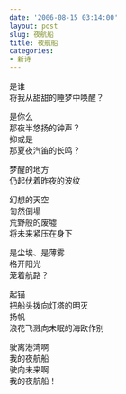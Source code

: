 ```yaml
---
date: '2006-08-15 03:14:00'
layout: post
slug: 夜航船
title: 夜航船
categories:
- 新诗
---
```

是谁  
将我从甜甜的睡梦中唤醒？

是你么  
那夜半悠扬的钟声？  
抑或是  
那夏夜汽笛的长鸣？

梦醒的地方  
仍起伏着昨夜的波纹

幻想的天空  
訇然倒塌  
荒野般的废墟  
将未来紧压在身下

是尘埃、是薄雾  
格开阳光  
笼着航路？

起锚  
把船头拨向灯塔的明灭  
扬帆  
浪花飞溅向未眠的海欧作别

驶离港湾啊  
我的夜航船  
驶向未来啊  
我的夜航船！
